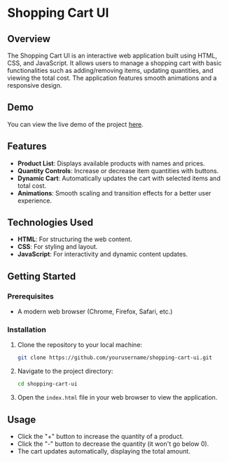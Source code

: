 # Shopping Cart UI

## Overview

The Shopping Cart UI is an interactive web application built using HTML, CSS, and JavaScript. It allows users to manage a shopping cart with basic functionalities such as adding/removing items, updating quantities, and viewing the total cost. The application features smooth animations and a responsive design.

## Demo

You can view the live demo of the project [here](https://aakashr11111001111.github.io/Cart-Function/).

## Features

- **Product List**: Displays available products with names and prices.
- **Quantity Controls**: Increase or decrease item quantities with buttons.
- **Dynamic Cart**: Automatically updates the cart with selected items and total cost.
- **Animations**: Smooth scaling and transition effects for a better user experience.

## Technologies Used

- **HTML**: For structuring the web content.
- **CSS**: For styling and layout.
- **JavaScript**: For interactivity and dynamic content updates.

## Getting Started

### Prerequisites

- A modern web browser (Chrome, Firefox, Safari, etc.)

### Installation

1. Clone the repository to your local machine:
    ```bash
    git clone https://github.com/yourusername/shopping-cart-ui.git
    ```
2. Navigate to the project directory:
    ```bash
    cd shopping-cart-ui
    ```
3. Open the `index.html` file in your web browser to view the application.

## Usage

- Click the "+" button to increase the quantity of a product.
- Click the "-" button to decrease the quantity (it won't go below 0).
- The cart updates automatically, displaying the total amount.
